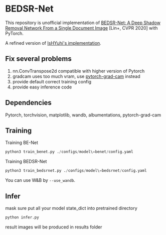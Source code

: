 # BEDSR-Net

This repository is unofficial implementation of [BEDSR-Net: A Deep Shadow Removal Network From a Single Document Image](https://openaccess.thecvf.com/content_CVPR_2020/html/Lin_BEDSR-Net_A_Deep_Shadow_Removal_Network_From_a_Single_Document_CVPR_2020_paper.html) [Lin+, CVPR 2020] with PyTorch.

A refined version of [IsHYuhi's implementation](https://github.com/IsHYuhi/BEDSR-Net_A_Deep_Shadow_Removal_Network_from_a_Single_Document_Image).

## Fix several problems
1. nn.ConvTranspose2d compatible with higher version of Pytorch
2. gradcam uses too much vram, use [pytorch-grad-cam](https://github.com/jacobgil/pytorch-grad-cam) instead
3. provide default correct training config 
4. provide easy inference code

## Dependencies
Pytorch, torchvision, matplotlib, wandb, albumentations, pytorch-grad-cam

## Training

Training BE-Net
```python
python3 train_benet.py ./configs/model\=benet/config.yaml
```

Training BEDSR-Net
```python
python3 train_bedsrnet.py ./configs/model\=bedsrnet/config.yaml
```

You can use W&B by ```--use_wandb```.

## Infer

mask sure put all your model state_dict into pretrained directory

```python
python infer.py
```

result images will be produced in results folder
